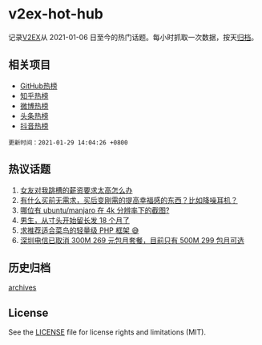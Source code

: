 # v2ex-hot-hub

 记录[V2EX](https://www.v2ex.com/)从 2021-01-06 日至今的热门话题。每小时抓取一次数据，按天[归档](archives)。
 
 ## 相关项目

- [GitHub热榜](https://github.com/lonnyzhang423/github-hot-hub)
- [知乎热榜](https://github.com/lonnyzhang423/zhihu-hot-hub)
- [微博热榜](https://github.com/lonnyzhang423/weibo-hot-hub)
- [头条热榜](https://github.com/lonnyzhang423/toutiao-hot-hub)
- [抖音热榜](https://github.com/lonnyzhang423/douyin-hot-hub)


 `更新时间：2021-01-29 14:04:26 +0800`

## 热议话题

1. [女友对我跳槽的薪资要求太高怎么办](https://www.v2ex.com/t/749289)
1. [有什么买前无需求，买后变刚需的提高幸福感的东西？比如降噪耳机？](https://www.v2ex.com/t/749349)
1. [哪位有 ubuntu/manjaro 在 4k 分辨率下的截图?](https://www.v2ex.com/t/749254)
1. [男生，从寸头开始留长发 18 个月了](https://www.v2ex.com/t/749437)
1. [求推荐适合菜鸟的轻量级 PHP 框架 😅](https://www.v2ex.com/t/749247)
1. [深圳电信已取消 300M 269 元包月套餐，目前只有 500M 299 包月可选](https://www.v2ex.com/t/749281)

## 历史归档

[archives](archives)

## License

See the [LICENSE](LICENSE) file for license rights and limitations (MIT).
